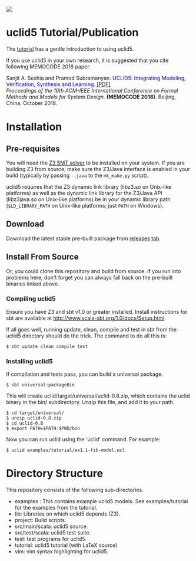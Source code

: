 <a href="https://travis-ci.org/uclid-org/uclid"><img src="https://travis-ci.org/uclid-org/uclid.svg?branch=master"></a>

# uclid5 Tutorial/Publication

The [tutorial](https://github.com/uclid-org/uclid/blob/master/tutorial/tutorial.pdf) has a gentle introduction to using uclid5.

If you use uclid5 in your own research, it is suggested that you cite following MEMOCODE 2018 paper.

Sanjit A. Seshia and Pramod Subramanyan. <font color="blue">UCLID5: Integrating Modeling, Verification, Synthesis and Learning.</font>
 [\[PDF\]](https://cse.iitk.ac.in/users/spramod/papers/memocode18.pdf)    
*Proceedings of the 16th ACM-IEEE International Conference on Formal Methods and Models for System Design*. **(MEMOCODE 2018)**. Beijing, China. October 2018.   

# Installation

## Pre-requisites

You will need the [Z3 SMT solver](https://github.com/Z3Prover/z3) to be installed on your system. If you are building Z3 from source, make sure the Z3/Java interface is enabled in your build (typically by passing `--java` to the `mk_make.py` script). 

uclid5 requires that the Z3 dynamic link library (libz3.so on Unix-like platforms) as well as the dynamic link library for the Z3/Java API (libz3java.so on Unix-like platforms) be in your dynamic library path (`$LD_LIBRARY_PATH` on Unix-like platforms; just `PATH` on Windows).

## Download

Download the latest stable pre-built package from [releases tab](https://github.com/uclid-org/uclid/releases).

## Install From Source

Or, you could clone this repository and build from source. If you run into problems here, don't forget you can always fall back on the pre-built binaries linked above.

### Compiling uclid5

Ensure you have Z3 and sbt v1.0 or greater installed. Install instructions for sbt are available at http://www.scala-sbt.org/1.0/docs/Setup.html.

If all goes well, running update, clean, compile and test in sbt from the uclid5 directory should do the trick. The command to do all this is:

    $ sbt update clean compile test

### Installing uclid5

If compilation and tests pass, you can build a universal package.

    $ sbt universal:packageBin

This will create uclid/target/universal/uclid-0.8.zip, which contains the uclid binary in the bin/ subdirectory. Unzip this file, and add it to your path.

    $ cd target/universal/
    $ unzip uclid-0.8.zip
    $ cd uclid-0.8
    $ export PATH=$PATH:$PWD/bin

Now you can run uclid using the 'uclid' command. For example:

    $ uclid examples/tutorial/ex1.1-fib-model.ucl

# Directory Structure

This repository consists of the following sub-directories.
 - examples : This contains example uclid5 models. See examples/tutorial for the examples from the tutorial.
 - lib: Libraries on which uclid5 depends (Z3).
 - project: Build scripts.
 - src/main/scala: uclid5 source.
 - src/test/scala: uclid5 test suite.
 - test: test programs for uclid5.
 - tutorial: uclid5 tutorial (with LaTeX source)
 - vim: vim syntax highlighting for uclid5. 
